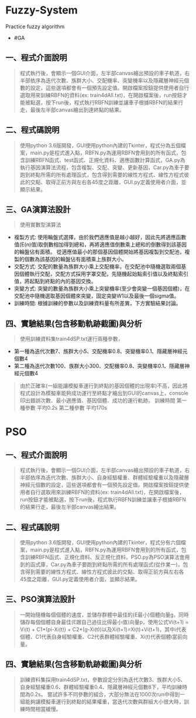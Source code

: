 # Fuzzy-System
Practice fuzzy algorithm

* #GA
## 一、程式介面說明
>程式執行後，會顯示一個GUI介面，左半部canvas繪出預設的車子軌道，右半部依序為迭代次數、族群大小、交配機率、突變機率以及隱藏層神經元個數的設定，這些選項都會有一個預先設定值。開啟檔案按鈕提供使用者自行選取用來訓練RBFN的資料(ex: train4dAll.txt)，在開啟檔案後，run按鈕才能被點選，按下run後，程式執行RBFN訓練並讓車子根據RBFN的結果行走，最後左半部canvas繪出到達終點的結果。
 
## 二、程式碼說明
>使用python 3.6版開發，GUI使用python內建的Tkinter，程式分為五個檔案，main.py是程式進入點，RBFN.py為運用RBFN會用到的所有函式，包含訓練RBFN函式、test函式、正規化資料、適應函數計算函式，GA.py為執行基因演算法流程，包含複製、交配、突變、更新基因，Car.py為車子要跑到終點所需的所有處理函式，包含得到需要的線性方程式、線性方程式彼此的交點、取得正前方與左右各45度之距離，GUI.py定義使用者介面，並顯示結果。

## 三、GA演算法設計
>使用實數型演算法
* 複製方式: 
使用輪盤式選擇，由於我們適應值是越小越好，因此先將適應函數值(E(n)值)取倒數相加得到總和，再將適應值倒數乘上總和的倒數得到該基因的輪盤佔有面積。
從適應值最小的那個基因個體開始將基因複製到交配池，複製的個數為該基因的輪盤佔有面積乘上族群大小。
* 交配方式: 
交配的數量為族群大小乘上交配機率，在交配池中隨機選取兩個基因個體執行交配，交配方式採用字罩交配，先隨機起始點索引值以及終點索引值，將起點到終點的內的基因交換。
* 突變方式: 
突變的數量為族群大小乘上突變機率(至少會突變一個基因個體)，在交配池中隨機選取基因個體來突變，固定突變W1以及最後一個sigma值。
* 訓練時間:
	根據訓練的參數以及訓練資料量有所差異，下方實驗結果討論。
  
## 四、實驗結果(包含移動軌跡截圖)與分析
>使用訓練資料集train4dSP.txt運行兩種參數，
* 第一種為迭代次數7、族群大小5、交配機率0.8、突變機率0.1、隱藏層神經元個數4
* 第二種為迭代次數100、族群大小300、交配機率0.8、突變機率0.1、隱藏層神經元個數4
>由於正確率(一組能讓模擬車運行到終點的基因個體的出現率)不高，因此將程式設計為模擬車能夠成功運行至終點才繪出到GUI的canvas上，console印出錯誤次數、最小適應值、基因個體、成功的運行軌跡。
	訓練時間
第一種參數	平均0.2s
第二種參數	平均170s

# PSO
## 一、程式介面說明
> 程式執行後，會顯示一個GUI介面，左半部canvas繪出預設的車子軌道，右半部依序為迭代次數、族群大小、自身經驗權重、群體經驗權重以及隱藏層神經元個數的設定，這些選項都會有一個預先設定值。開啟檔案按鈕提供使用者自行選取用來訓練RBFN的資料(ex: train4dAll.txt)，在開啟檔案後，run按鈕才能被點選，按下run後，程式執行RBFN訓練並讓車子根據RBFN的結果行走，最後左半部canvas繪出結果。
## 二、程式碼說明
>使用python 3.6版開發，GUI使用python內建的Tkinter，程式分有六個檔案，main.py是程式進入點，RBFN.py為運用RBFN會用到的所有函式，包含訓練RBFN函式、正規化資料、反正規化資料，PSO.py為PSO演算法會用到的函式庫，Car.py為車子要跑到終點所需的所有處理函式(從作業一)，包含得到需要的線性方程式、線性方程式彼此的交點、取得正前方與左右各45度之距離，GUI.py定義使用者介面，並顯示結果。
 
## 三、PSO演算法設計
>一開始隨機每個個體的速度，並儲存群體中最佳的(E最小)個體向量g，同時儲存每個個體自身最佳(E跟自己過往比得最小值)向量p，使用公式Vi(t+1) = Vi(t) + C1*(pi-Xi(t)) + C2*(g-Xi(t))以及Xi(t+1)=Xi(t)+Vi(t+1)，其中i代表個體、C1代表自身經驗權重、C2代表群體經驗權重、Xi(t)代表個體i當前向量。
## 四、實驗結果(包含移動軌跡截圖)與分析
>訓練資料集採用train4dSP.txt，參數設定分別為迭代次數3、族群大小5、自身經驗權重0.6、群體經驗權重0.4、隱藏層神經元個數8下，平均訓練時間為0.2s。 
嘗試許多不同參數的組合，大部分無法在1000次run中得到一組能夠讓模擬車運行到終點的結果權重，當迭代次數與群組大小很大時，訓練時間相當緩慢。
